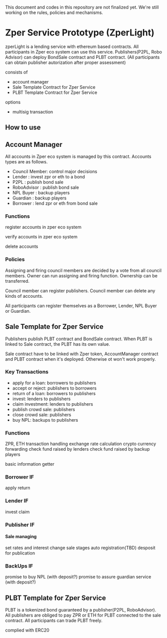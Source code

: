 This document and codes in this repository are not finalized yet.  We're still working on the rules, policies and mechanisms.

# Zper Service Prototype (ZperLight)
zperLight is a lending service with ethereum based contracts. All participants in Zper eco system can use this service.
Publishers(P2PL, Robo Advisor) can deploy BondSale contract and PLBT contract. (All participants can obtain publisher autorization after proper assessment)


consists of 
- account manager
- Sale Template Contract for Zper Service
- PLBT Template Contract for Zper Service 

options
- multisig transaction

## How to use


## Account Manager
All accounts in Zper eco system is managed by this contract.
Accounts types are as follows.
- Council Member: control major decisions
- Lender		: invest zpr or eth to a bond
- P2PL			: publish bond sale
- RoboAdvisor	: publish bond sale
- NPL Buyer		: backup players
- Guardian		: backup players
- Borrower		: lend zpr or eth from bond sale

### Functions
register accounts in zper eco system

verify accounts in zper eco system

delete accounts

### Policies
Assigning and firing council members are decided by a vote from all council members.
Owner can run assigning and firing function. Ownership can be transferred.

Council member can register publishers.
Council member can delete any kinds of accounts.

All participants can register themselves as a Borrower, Lender, NPL Buyer or Guardian.

## Sale Template for Zper Service 
Publishers publish PLBT contract and BondSale contract. When PLBT is linked to Sale contract, the PLBT has its own value.

Sale contract have to be linked with Zper token, AccountManager contract and PLBT contract when it's deployed. Otherwise ot won't work properly.

### Key Transactions
- apply for a loan: borrowers to publishers
- accept or reject: publishers to borrowers
- return of a loan: borrowers to publishers
- invest: lenders to publishers
- claim investment: lenders to publishers
- publish crowd sale: publishers
- close crowd sale: publishers
- buy NPL: backups to publishers

### Functions
ZPR, ETH transaction handling
exchange rate calculation
crypto currency forwarding
check fund raised by lenders
check fund raised by backup players

basic information getter

### Borrower IF
apply
return

### Lender IF
invest
claim

### Publisher IF
#### Sale managing
set rates and interest
change sale stages
auto registration(TBD)
desposit for publication

### BackUps IF
promise to buy NPL (with deposit?)
promise to assure guardian service (with deposit?)


## PLBT Template for Zper Service 
PLBT is a tokenized bond guaranteed by a publisher(P2PL, RoboAdvisor). All publishers are obliged to pay ZPR or ETH for PLBT connected to the sale contract.
All participants can trade PLBT freely.

complied with ERC20


